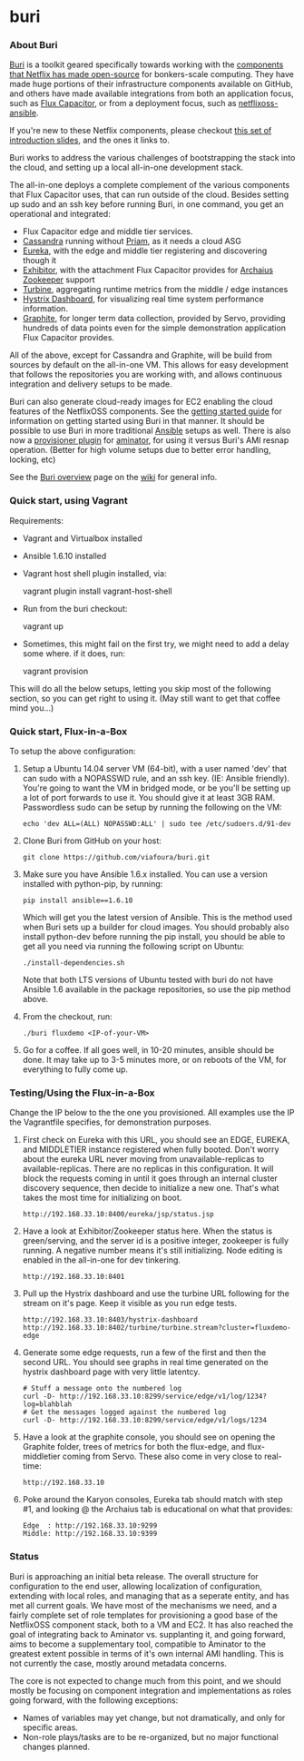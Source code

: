 buri
====

### About Buri

[Buri](https://github.com/viafoura/buri) is a toolkit geared specifically towards working with the [components that Netflix has made open-source](http://netflix.github.io) for bonkers-scale computing. They have made huge portions of their infrastructure components available on GitHub, and others have made available integrations from both an application focus, such as [Flux Capacitor](http://fluxcapacitor.com/), or from a deployment focus, such as [netflixoss-ansible](http://answersforaws.com/code/netflixoss/).

If you're new to these Netflix components, please checkout [this set of introduction slides](http://jhohertz.github.io/netflixoss-slides/), and the ones it links to.

Buri works to address the various challenges of bootstrapping the stack into the cloud, and setting up a local all-in-one development stack.

The all-in-one deploys a complete complement of the various components that Flux Capacitor uses, that can run outside of the cloud. Besides setting up sudo and an ssh key before running Buri, in one command, you get an operational and integrated:

- Flux Capacitor edge and middle tier services.
- [Cassandra](http://cassandra.apache.org/) running without [Priam](https://github.com/Netflix/Priam), as it needs a cloud ASG
- [Eureka](https://github.com/Netflix/eureka), with the edge and middle tier registering and discovering though it
- [Exhibitor](https://github.com/Netflix/exhibitor), with the attachment Flux Capacitor provides for [Archaius](https://github.com/Netflix/archaius) [Zookeeper](http://zookeeper.apache.org/) support
- [Turbine](https://github.com/Netflix/turbine), aggregating runtime metrics from the middle / edge instances
- [Hystrix Dashboard](https://github.com/Netflix/Hystrix/tree/master/hystrix-dashboard), for visualizing real time system performance information.
- [Graphite](http://graphite.wikidot.com/), for longer term data collection, provided by Servo, providing hundreds of data points even for the simple demonstration application Flux Capacitor provides.

All of the above, except for Cassandra and Graphite, will be build from sources by default on the all-in-one VM. This allows for easy development that follows the repositories you are working with, and allows continuous integration and delivery setups to be made.

Buri can also generate cloud-ready images for EC2 enabling the cloud features of the NetflixOSS components.  See the <a href="../../wiki/Getting-started">getting started guide</a> for information on getting started using Buri in that manner. It should be possible to use Buri in more traditional [Ansible](http://ansible.com) setups as well. There is also now a [provisioner plugin](https://github.com/aminator-plugins/buri-provisioner) for [aminator](https://github.com/Netflix/aminator), for using it versus Buri's AMI resnap operation. (Better for high volume setups due to better error handling, locking, etc)

See the <a href="../../wiki/Buri-overview">Buri overview</a> page on the <a href="../../wiki">wiki</a> for general info.

### Quick start, using Vagrant

Requirements:

- Vagrant and Virtualbox installed
- Ansible 1.6.10 installed
- Vagrant host shell plugin installed, via:

    vagrant plugin install vagrant-host-shell

- Run from the buri checkout:

    vagrant up

- Sometimes, this might fail on the first try, we might need to add a delay some where. if it does, run:

    vagrant provision

This will do all the below setups, letting you skip most of the following section, so you can get right to using it. (May still want to get that coffee mind you...)

### Quick start, Flux-in-a-Box

To setup the above configuration:

1. Setup a Ubuntu 14.04 server VM (64-bit), with a user named 'dev' that can sudo with a NOPASSWD rule, and an ssh key. (IE: Ansible friendly). You're going to want the VM in bridged mode, or be you'll be setting up a lot of port forwards to use it. You should give it at least 3GB RAM. Passwordless sudo can be setup by running the following on the VM:
   ```
   echo 'dev ALL=(ALL) NOPASSWD:ALL' | sudo tee /etc/sudoers.d/91-dev
   ```

2. Clone Buri from GitHub on your host:

   ```
   git clone https://github.com/viafoura/buri.git
   ```

3. Make sure you have Ansible 1.6.x installed. You can use a version installed with python-pip, by running:

   ```
   pip install ansible==1.6.10
   ```

   Which will get you the latest version of Ansible. This is the method used when Buri sets up a builder for cloud images. You should probably also install python-dev before running the pip install, you should be able to get all you need via running the following script on Ubuntu:

   ```
   ./install-dependencies.sh
   ```

   Note that both LTS versions of Ubuntu tested with buri do not have Ansible 1.6 available in the package repositories, so use the pip method above.

4. From the checkout, run:

   ```
   ./buri fluxdemo <IP-of-your-VM>
   ```

5. Go for a coffee. If all goes well, in 10-20 minutes, ansible should be done. It may take up to 3-5 minutes more, or on reboots of the VM, for everything to fully come up.

### Testing/Using the Flux-in-a-Box

Change the IP below to the the one you provisioned. All examples use the IP the Vagrantfile specifies, for demonstration purposes.

1. First check on Eureka with this URL, you should see an EDGE, EUREKA, and MIDDLETIER instance registered when fully booted. Don't worry about the eureka URL never moving from unavailable-replicas to available-replicas. There are no replicas in this configuration. It will block the requests coming in until it goes through an internal cluster discovery sequence, then decide to initialize a new one. That's what takes the most time for initializing on boot.

   ```
   http://192.168.33.10:8400/eureka/jsp/status.jsp
   ```

2. Have a look at Exhibitor/Zookeeper status here. When the status is green/serving, and the server id is a positive integer, zookeeper is fully running. A negative number means it's still initializing. Node editing is enabled in the all-in-one for dev tinkering.

   ```
   http://192.168.33.10:8401
   ```

3. Pull up the Hystrix dashboard and use the turbine URL following for the stream on it's page. Keep it visible as you run edge tests.

   ```
   http://192.168.33.10:8403/hystrix-dashboard
   http://192.168.33.10:8402/turbine/turbine.stream?cluster=fluxdemo-edge
   ```

4. Generate some edge requests, run a few of the first and then the second URL. You should see graphs in real time generated on the hystrix dashboard page with very little latentcy.

   ```
   # Stuff a message onto the numbered log
   curl -D- http://192.168.33.10:8299/service/edge/v1/log/1234?log=blahblah
   # Get the messages logged against the numbered log
   curl -D- http://192.168.33.10:8299/service/edge/v1/logs/1234
   ```

5. Have a look at the graphite console, you should see on opening the Graphite folder, trees of metrics for both the flux-edge, and flux-middletier coming from Servo. These also come in very close to real-time:

   ```
   http://192.168.33.10
   ```

6. Poke around the Karyon consoles, Eureka tab should match with step #1, and looking @ the Archaius tab is educational on what that provides:

   ```
   Edge  : http://192.168.33.10:9299
   Middle: http://192.168.33.10:9399
   ```

### Status

Buri is approaching an initial beta release. The overall structure for configuration to the end user, allowing localization of configuration, extending with local roles, and managing that as a seperate entity, and has met all current goals. We have most of the mechanisms we need, and a fairly complete set of role templates for provisioning a good base of the NetflixOSS component stack, both to a VM and EC2. It has also reached the goal of integrating back to Aminator vs. supplanting it, and going forward, aims to become a supplementary tool, compatible to Aminator to the greatest extent possible in terms of it's own internal AMI handling. This is not currently the case, mostly around metadata concerns.

The core is not expected to change much from this point, and we should mostly be focusing on component integration and implementations as roles going forward, with the following exceptions:
- Names of variables may yet change, but not dramatically, and only for specific areas. 
- Non-role plays/tasks are to be re-organized, but no major functional changes planned. 
